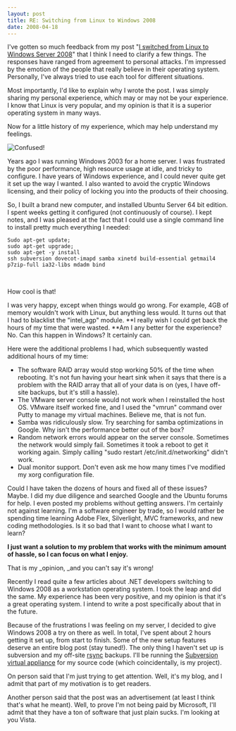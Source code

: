 ```yaml
---
layout: post
title: RE: Switching from Linux to Windows 2008
date: 2008-04-18
---
```


I've gotten so much feedback from my post "[I switched from Linux to Windows Server 2008](http://www.ytechie.com/2008/04/i-switched-from-linux-to-windows-server-2008/)" that I think I need to clarify a few things. The responses have ranged from agreement to personal attacks. I'm impressed by the emotion of the people that really believe in their operating system. Personally, I've always tried to use each tool for different situations.

Most importantly, I'd like to explain why I wrote the post. I was simply sharing my personal experience, which may or may not be your experience. I know that Linux is very popular, and my opinion is that it is a superior operating system in many ways.

Now for a little history of my experience, which may help understand my feelings.

![Confused!](question-mark-man.png) 

Years ago I was running Windows 2003 for a home server. I was frustrated by the poor performance, high resource usage at idle, and tricky to configure. I have years of Windows experience, and I could never quite get it set up the way I wanted. I also wanted to avoid the cryptic Windows licensing, and their policy of locking you into the products of their choosing.

So, I built a brand new computer, and installed Ubuntu Server 64 bit edition. I spent weeks getting it configured (not continuously of course). I kept notes, and I was pleased at the fact that I could use a single command line to install pretty much everything I needed:

	Sudo apt-get update;
	sudo apt-get upgrade;
	sudo apt-get -y install
	ssh subversion dovecot-imapd samba xinetd build-essential getmail4 p7zip-full ia32-libs mdadm bind
</pre>

&nbsp;

How cool is that!

I was very happy, except when things would go wrong. For example, 4GB of memory wouldn't work with Linux, but anything less would. It turns out that I had to blacklist the "intel_agp" module. **I really wish I could get back the hours of my time that were wasted. **Am I any better for the experience? No. Can this happen in Windows? It certainly can.

Here were the additional problems I had, which subsequently wasted additional hours of my time:

*   The software RAID array would stop working 50% of the time when rebooting. It's not fun having your heart sink when it says that there is a problem with the RAID array that all of your data is on (yes, I have off-site backups, but it's still a hassle).
*   The VMware server console would not work when I reinstalled the host OS. VMware itself worked fine, and I used the "vmrun" command over Putty to manage my virtual machines. Believe me, that is not fun.
*   Samba was ridiculously slow. Try searching for samba optimizations in Google. Why isn't the performance better out of the box?
*   Random network errors would appear on the server console. Sometimes the network would simply fail. Sometimes it took a reboot to get it working again. Simply calling "sudo restart /etc/init.d/networking" didn't work.
*   Dual monitor support. Don't even ask me how many times I've modified my xorg configuration file.

Could I have taken the dozens of hours and fixed all of these issues? Maybe. I did my due diligence and searched Google and the Ubuntu forums for help. I even posted my problems without getting answers. I'm certainly not against learning. I'm a software engineer by trade, so I would rather be spending time learning Adobe Flex, Silverlight, MVC frameworks, and new coding methodologies. Is it so bad that I want to choose what I want to learn?

**I just want a solution to my problem that works with the minimum amount of hassle, so I can focus on what I enjoy.**

That is my _opinion, _and you can't say it's wrong!

Recently I read quite a few articles about .NET developers switching to Windows 2008 as a workstation operating system. I took the leap and did the same. My experience has been very positive, and my opinion is that it's a great operating system. I intend to write a post specifically about that in the future.

Because of the frustrations I was feeling on my server, I decided to give Windows 2008 a try on there as well. In total, I've spent about 2 hours getting it set up, from start to finish. Some of the new setup features deserve an entire blog post (stay tuned!). The only thing I haven't set up is subversion and my off-site [rsync](http://samba.anu.edu.au/rsync/) backups. I'll be running the [Subversion virtual appliance](http://www.young-technologies.com/Software/Subversion-Virtual-Machine/) for my source code (which coincidentally, is my project).

On person said that I'm just trying to get attention. Well, it's my blog, and I admit that part of my motivation is to get readers.

Another person said that the post was an advertisement (at least I think that's what he meant). Well, to prove I'm not being paid by Microsoft, I'll admit that they have a ton of software that just plain sucks. I'm looking at you Vista.